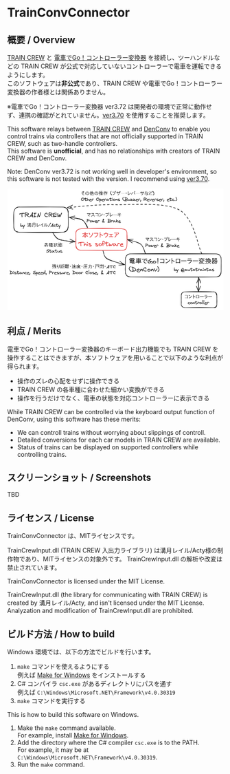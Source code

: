 TrainConvConnector
==================

## 概要 / Overview

[TRAIN CREW](https://acty-soft.com/traincrew/) と [電車でGo！コントローラー変換器](https://autotraintas.hariko.com/) を接続し、ツーハンドルなどの TRAIN CREW が公式で対応していないコントローラーで電車を運転できるようにします。  
このソフトウェアは**非公式**であり、TRAIN CREW や電車でGo！コントローラー変換器の作者様とは関係ありません。

※電車でGo！コントローラー変換器 ver3.72 は開発者の環境で正常に動作せず、連携の確認がとれていません。[ver3.70](https://web.archive.org/web/20240529001140/https://autotraintas.hariko.com/) を使用することを推奨します。

This software relays between [TRAIN CREW](https://acty-soft.com/traincrew/) and [DenConv](https://autotraintas.hariko.com/) to enable you control trains via controllers that are not officially supported in TRAIN CREW, such as two-handle controllers.  
This software is **unofficial**, and has no relationships with creators of TRAIN CREW and DenConv.

Note: DenConv ver3.72 is not working well in developer's environment, so this software is not tested with the version. I recommend using [ver3.70](https://web.archive.org/web/20240529001140/https://autotraintas.hariko.com/).

![TrainConvConnector の役割 (The position of TrainConvConnector)](TrainConvConnector_position.png)

## 利点 / Merits

電車でGo！コントローラー変換器のキーボード出力機能でも TRAIN CREW を操作することはできますが、本ソフトウェアを用いることで以下のような利点が得られます。

* 操作のズレの心配をせずに操作できる
* TRAIN CREW の各車種に合わせた細かい変換ができる
* 操作を行うだけでなく、電車の状態を対応コントローラーに表示できる

While TRAIN CREW can be controlled via the keyboard output function of DenConv, using this software has these merits:

* We can controll trains without worrying about slippings of controll.
* Detailed conversions for each car models in TRAIN CREW are available.
* Status of trains can be displayed on supported controllers while controlling trains.

## スクリーンショット / Screenshots

TBD

## ライセンス / License

TrainConvConnector は、MITライセンスです。

TrainCrewInput.dll (TRAIN CREW 入出力ライブラリ) は溝月レイル/Acty様の制作物であり、MITライセンスの対象外です。
TrainCrewInput.dll の解析や改変は禁止されています。

TrainConvConnector is licensed under the MIT License.

TrainCrewInput.dll (the library for communicating with TRAIN CREW) is created by 溝月レイル/Acty, and isn't licensed under the MIT License.
Analyzation and modification of TrainCrewInput.dll are prohibited.

## ビルド方法 / How to build

Windows 環境では、以下の方法でビルドを行います。

1. `make` コマンドを使えるようにする  
   例えば [Make for Windows](https://gnuwin32.sourceforge.net/packages/make.htm) をインストールする
2. C# コンパイラ `csc.exe` があるディレクトリにパスを通す  
   例えば `C:\Windows\Microsoft.NET\Framework\v4.0.30319`
3. `make` コマンドを実行する

This is how to build this software on Windows.

1. Make the `make` command available.  
   For example, install [Make for Windows](https://gnuwin32.sourceforge.net/packages/make.htm).
2. Add the directory where the C# compiler `csc.exe` is to the PATH.  
   For example, it may be at `C:\Windows\Microsoft.NET\Framework\v4.0.30319`.
3. Run the `make` command.
